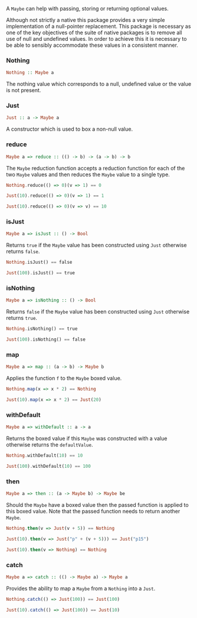 
A `Maybe` can help with passing, storing or returning optional values.

Although not strictly a native this package provides a very simple implementation of a null-pointer
replacement.  This package is necessary as one of the key objectives of the suite of native packages
is to remove all use of null and undefined values.  In order to achieve this it is necessary to be
able to sensibly accommodate these values in a consistent manner.

### Nothing

```haskell
Nothing :: Maybe a
```

The nothing value which corresponds to a null, undefined value or the value is not present.



### Just

```haskell
Just :: a -> Maybe a
```

A constructor which is used to box a non-null value.



### reduce

```haskell
Maybe a => reduce :: (() -> b) -> (a -> b) -> b
```

The `Maybe` reduction function accepts a reduction function for each of the two `Maybe` values
and then reduces the `Maybe` value to a single type.

```haskell
Nothing.reduce(() => 0)(v => 1) == 0
```
```haskell
Just(10).reduce(() => 0)(v => 1) == 1
```
```haskell
Just(10).reduce(() => 0)(v => v) == 10
```


### isJust

```haskell
Maybe a => isJust :: () -> Bool
```

Returns `true` if the `Maybe` value has been constructed using `Just` otherwise returns `false`.

```haskell
Nothing.isJust() == false
```
```haskell
Just(100).isJust() == true
```


### isNothing

```haskell
Maybe a => isNothing :: () -> Bool
```

Returns `false` if the `Maybe` value has been constructed using `Just` otherwise returns `true`.

```haskell
Nothing.isNothing() == true
```
```haskell
Just(100).isNothing() == false
```


### map

```haskell
Maybe a => map :: (a -> b) -> Maybe b
```

Applies the function `f` to the `Maybe` boxed value.

```haskell
Nothing.map(x => x * 2) == Nothing
```
```haskell
Just(10).map(x => x * 2) == Just(20)
```


### withDefault

```haskell
Maybe a => withDefault :: a -> a
```

Returns the boxed value if this `Maybe` was constructed with a value otherwise returns the `defaultValue`.

```haskell
Nothing.withDefault(10) == 10
```
```haskell
Just(100).withDefault(10) == 100
```


### then

```haskell
Maybe a => then :: (a -> Maybe b) -> Maybe be
```

Should the `Maybe` have a boxed value then the passed function is applied to this boxed value.  Note that the passed
function needs to return another `Maybe`.

```haskell
Nothing.then(v => Just(v + 5)) == Nothing
```
```haskell
Just(10).then(v => Just("p" + (v + 5))) == Just("p15")
```
```haskell
Just(10).then(v => Nothing) == Nothing
```


### catch

```haskell
Maybe a => catch :: (() -> Maybe a) -> Maybe a
```

Provides the ability to map a `Maybe` from a `Nothing` into a `Just`.

```haskell
Nothing.catch(() => Just(100)) == Just(100)
```
```haskell
Just(10).catch(() => Just(100)) == Just(10)
```


